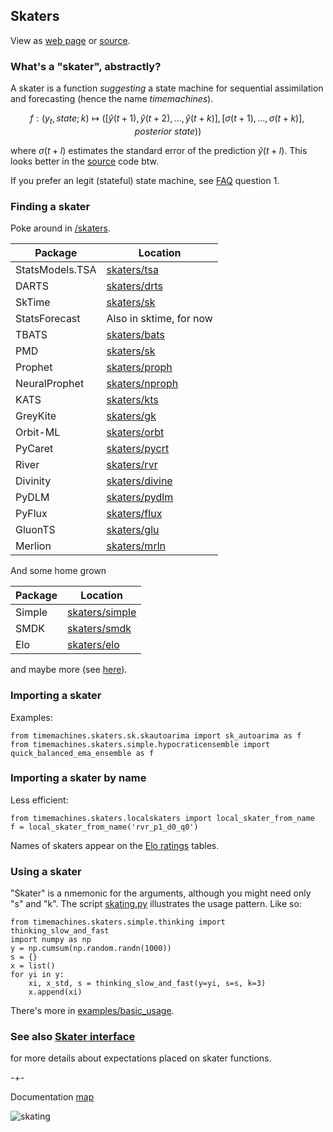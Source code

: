 ## Skaters
View as [web page](https://microprediction.github.io/timemachines/skaters) or [source](https://github.com/microprediction/timemachines/blob/main/docs/skaters.md).
  
### What's a "skater", abstractly?
A skater is a function *suggesting* a state machine for sequential assimilation and forecasting (hence the name *timemachines*). 

$$
    f : (y_t, state; k) \mapsto ( [\hat{y}(t+1),\hat{y}(t+2),\dots,\hat{y}(t+k) ], [\sigma(t+1),\dots,\sigma(t+k)], posterior\ state))
$$

where $\sigma(t+l)$ estimates the standard error of the prediction $\hat{y}(t+l)$. This looks better in the [source](https://github.com/microprediction/timemachines/blob/main/docs/skaters.md) code btw. 

If you prefer an legit (stateful) state machine, see [FAQ](https://github.com/microprediction/timemachines/blob/main/FAQ.md) question 1. 

  
### Finding a skater
Poke around in [/skaters](https://github.com/microprediction/timemachines/tree/main/timemachines/skaters). 

| Package | Location                                                                                            | 
|---------|-----------------------------------------------------------------------------------------------------|
| StatsModels.TSA  | [skaters/tsa](https://github.com/microprediction/timemachines/tree/main/timemachines/skaters/tsa)     |
| DARTS   | [skaters/drts](https://github.com/microprediction/timemachines/tree/main/timemachines/skaters/drts) |
| SkTime  | [skaters/sk](https://github.com/microprediction/timemachines/tree/main/timemachines/skaters/sk)     |
| StatsForecast  | Also in sktime, for now                                                                      |
| TBATS  | [skaters/bats](https://github.com/microprediction/timemachines/tree/main/timemachines/skaters/bats)     |
| PMD  | [skaters/sk](https://github.com/microprediction/timemachines/tree/main/timemachines/skaters/pmd)     |
| Prophet  | [skaters/proph](https://github.com/microprediction/timemachines/tree/main/timemachines/skaters/proph) | 
| NeuralProphet  | [skaters/nproph](https://github.com/microprediction/timemachines/tree/main/timemachines/skaters/nproph)     |
| KATS  | [skaters/kts](https://github.com/microprediction/timemachines/tree/main/timemachines/skaters/kts)     |
| GreyKite  | [skaters/gk](https://github.com/microprediction/timemachines/tree/main/timemachines/skaters/gk)     |
| Orbit-ML  | [skaters/orbt](https://github.com/microprediction/timemachines/tree/main/timemachines/skaters/orbt)     |
| PyCaret  | [skaters/pycrt](https://github.com/microprediction/timemachines/tree/main/timemachines/skaters/pycrt)     |
| River  | [skaters/rvr](https://github.com/microprediction/timemachines/tree/main/timemachines/skaters/rvr)     |
| Divinity | [skaters/divine](https://github.com/microprediction/timemachines/tree/main/timemachines/skaters/divine) |
| PyDLM | [skaters/pydlm](https://github.com/microprediction/timemachines/tree/main/timemachines/skaters/pydlm) |
| PyFlux | [skaters/flux](https://github.com/microprediction/timemachines/tree/main/timemachines/skaters/flux) |
| GluonTS | [skaters/glu](https://github.com/microprediction/timemachines/tree/main/timemachines/skaters/glu) |
| Merlion | [skaters/mrln](https://github.com/microprediction/timemachines/tree/main/timemachines/skaters/mrln) |

And some home grown

| Package | Location                                                                                            |
|---------|-----------------------------------------------------------------------------------------------------|
| Simple  | [skaters/simple](https://github.com/microprediction/timemachines/tree/main/timemachines/skaters/simple)     |
| SMDK  | [skaters/smdk](https://github.com/microprediction/timemachines/tree/main/timemachines/skaters/smdk)     |
| Elo  | [skaters/elo](https://github.com/microprediction/timemachines/tree/main/timemachines/skaters/elo)     |

and maybe more (see [here](https://github.com/microprediction/timemachines/tree/main/timemachines/skaters)). 

### Importing a skater
Examples:

    from timemachines.skaters.sk.skautoarima import sk_autoarima as f
    from timemachines.skaters.simple.hypocraticensemble import quick_balanced_ema_ensemble as f
    
### Importing a skater by name
Less efficient:

    from timemachines.skaters.localskaters import local_skater_from_name
    f = local_skater_from_name('rvr_p1_d0_q0')
    
Names of skaters appear on the [Elo ratings](https://microprediction.github.io/timeseries-elo-ratings/html_leaderboards/faster.html) tables. 
    
### Using a skater 

"Skater" is a nmemonic for the arguments, although you might need only "s" and "k". The script [skating.py](https://github.com/microprediction/timemachines/blob/main/timemachines/skating.py) illustrates the usage pattern. Like so:

    from timemachines.skaters.simple.thinking import thinking_slow_and_fast 
    import numpy as np
    y = np.cumsum(np.random.randn(1000))
    s = {}
    x = list()
    for yi in y:
        xi, x_std, s = thinking_slow_and_fast(y=yi, s=s, k=3)
        x.append(xi)
     
There's more in [examples/basic_usage](https://github.com/microprediction/timemachines/tree/main/examples/basic_usage).
   


### See also [Skater interface](https://microprediction.github.io/timemachines/interface.html)
for more details about expectations placed on skater functions.

-+- 

Documentation [map](https://microprediction.github.io/timemachines/map.html)
 
  


![skating](https://i.imgur.com/elu5muO.png)
